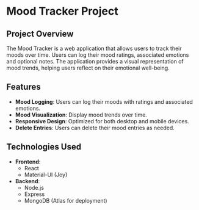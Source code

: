 # Mood Tracker Project

## Project Overview
The Mood Tracker is a web application that allows users to track their moods over time. Users can log their mood ratings, associated emotions and optional notes. The application provides a visual representation of mood trends, helping users reflect on their emotional well-being.

## Features
- **Mood Logging**: Users can log their moods with ratings and associated emotions.
- **Mood Visualization**: Display mood trends over time.
- **Responsive Design**: Optimized for both desktop and mobile devices.
- **Delete Entries**: Users can delete their mood entries as needed.

## Technologies Used
- **Frontend**: 
  - React
  - Material-UI (Joy)
- **Backend**: 
  - Node.js
  - Express
  - MongoDB (Atlas for deployment)